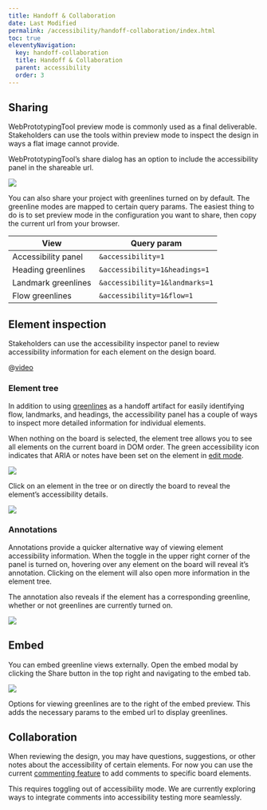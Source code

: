 ```yaml
---
title: Handoff & Collaboration
date: Last Modified
permalink: /accessibility/handoff-collaboration/index.html
toc: true
eleventyNavigation:
  key: handoff-collaboration
  title: Handoff & Collaboration
  parent: accessibility
  order: 3
---
```


## Sharing

WebPrototypingTool preview mode is commonly used as a final deliverable. Stakeholders can use the tools within preview mode to inspect the design in ways a flat image cannot provide.

WebPrototypingTool’s share dialog has an option to include the accessibility panel in the shareable url.

![](/static/img/accessibility/handoff/share-dialog.png)

You can also share your project with greenlines turned on by default. The greenline modes are mapped to certain query params. The easiest thing to do is to set preview mode in the configuration you want to share, then copy the current url from your browser.

| View                | Query param                    |
| ------------------- | ------------------------------ |
| Accessibility panel | `&accessibility=1`             |
| Heading greenlines  | `&accessibility=1&headings=1`  |
| Landmark greenlines | `&accessibility=1&landmarks=1` |
| Flow greenlines     | `&accessibility=1&flow=1`      |

## Element inspection

Stakeholders can use the accessibility inspector panel to review accessibility information for each element on the design board.

@[video](/static/video/accessibility/toggling-inspector.webm)

### Element tree

In addition to using [greenlines](/accessibility/greenlines/) as a handoff artifact for easily identifying flow, landmarks, and headings, the accessibility panel has a couple of ways to inspect more detailed information for individual elements.

When nothing on the board is selected, the element tree allows you to see all elements on the current board in DOM order. The green accessibility icon indicates that ARIA or notes have been set on the element in [edit mode](/accessibility/authoring-accessibility/).

![](/static/img/accessibility/handoff/element-tree.png)

Click on an element in the tree or on directly the board to reveal the element’s accessibility details.

![](/static/img/accessibility/handoff/element-tree-details.png)

### Annotations

Annotations provide a quicker alternative way of viewing element accessibility information. When the toggle in the upper right corner of the panel is turned on, hovering over any element on the board will reveal it’s annotation. Clicking on the element will also open more information in the element tree.

The annotation also reveals if the element has a corresponding greenline, whether or not greenlines are currently turned on.

![](/static/img/accessibility/handoff/annotations.png)

## Embed

You can embed greenline views externally. Open the embed modal by clicking the Share button in the top right and navigating to the embed tab.

![](/static/img/accessibility/handoff/embed-dialog.png)

Options for viewing greenlines are to the right of the embed preview. This adds the necessary params to the embed url to display greenlines.

## Collaboration

When reviewing the design, you may have questions, suggestions, or other notes about the accessibility of certain elements. For now you can use the current [commenting feature](/basics/comments/) to add comments to specific board elements.

This requires toggling out of accessibility mode. We are currently exploring ways to integrate comments into accessibility testing more seamlessly.
